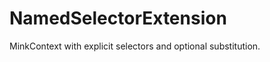 NamedSelectorExtension
======================

MinkContext with explicit selectors and optional substitution.